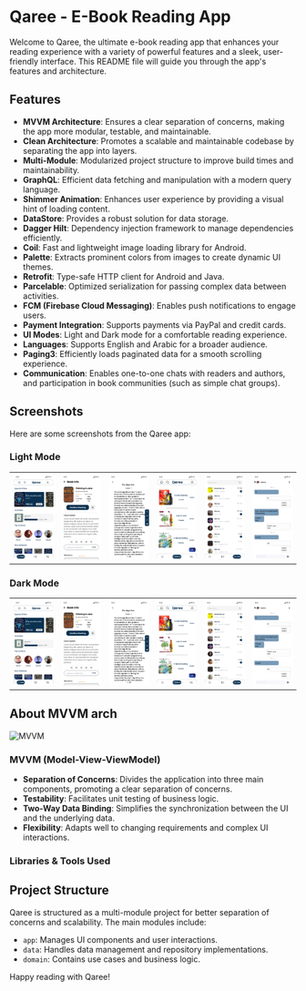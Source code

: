 # Qaree - E-Book Reading App

Welcome to Qaree, the ultimate e-book reading app that enhances your reading experience with a variety of powerful features and a sleek, user-friendly interface. This README file will guide you through the app's features and architecture.

## Features

- **MVVM Architecture**: Ensures a clear separation of concerns, making the app more modular, testable, and maintainable.
- **Clean Architecture**: Promotes a scalable and maintainable codebase by separating the app into layers.
- **Multi-Module**: Modularized project structure to improve build times and maintainability.
- **GraphQL**: Efficient data fetching and manipulation with a modern query language.
- **Shimmer Animation**: Enhances user experience by providing a visual hint of loading content.
- **DataStore**: Provides a robust solution for data storage.
- **Dagger Hilt**: Dependency injection framework to manage dependencies efficiently.
- **Coil**: Fast and lightweight image loading library for Android.
- **Palette**: Extracts prominent colors from images to create dynamic UI themes.
- **Retrofit**: Type-safe HTTP client for Android and Java.
- **Parcelable**: Optimized serialization for passing complex data between activities.
- **FCM (Firebase Cloud Messaging)**: Enables push notifications to engage users.
- **Payment Integration**: Supports payments via PayPal and credit cards.
- **UI Modes**: Light and Dark mode for a comfortable reading experience.
- **Languages**: Supports English and Arabic for a broader audience.
- **Paging3**: Efficiently loads paginated data for a smooth scrolling experience.
- **Communication**: Enables one-to-one chats with readers and authors, and participation in book communities (such as simple chat groups).

## Screenshots

Here are some screenshots from the Qaree app:

### Light Mode
<table>
  <tr>
    <td><img src="./images/home_screen.png" alt="Home Screen"></td>
   <td> <img src="./images/book_details.png" alt="Book Details"></td>
 <td>  <img src="./images/reading_view.png" alt="Reading View"></td>
<td>  <img src="./images/library.png" alt="Library Feature"></td>
 <td>  <img src="./images/inbox.png" alt="Chat Feature"></td>
 <td>   <img src="./images/chat.png" alt="Chat Feature"> </td>
  </tr>
</table>

### Dark Mode
<table>
  <tr>
    <td><img src="./images/home_screen.png" alt="Home Screen"></td>
   <td> <img src="./images/book_details.png" alt="Book Details"></td>
 <td>  <img src="./images/reading_view.png" alt="Reading View"></td>
<td>  <img src="./images/library.png" alt="Library Feature"></td>
 <td>  <img src="./images/inbox.png" alt="Chat Feature"></td>
 <td>   <img src="./images/chat.png" alt="Chat Feature"> </td>
  </tr>
</table>

## About MVVM arch
![MVVM](https://camo.githubusercontent.com/a0c965a9357f0704a1f5219cfec01510dd1014adba29f88f873e2d937c70336a/68747470733a2f2f646576656c6f7065722e616e64726f69642e636f6d2f746f7069632f6c69627261726965732f6172636869746563747572652f696d616765732f66696e616c2d6172636869746563747572652e706e67)

### MVVM (Model-View-ViewModel)

- **Separation of Concerns**: Divides the application into three main components, promoting a clear separation of concerns.
- **Testability**: Facilitates unit testing of business logic.
- **Two-Way Data Binding**: Simplifies the synchronization between the UI and the underlying data.
- **Flexibility**: Adapts well to changing requirements and complex UI interactions.


### Libraries & Tools Used



## Project Structure

Qaree is structured as a multi-module project for better separation of concerns and scalability. The main modules include:

- `app`: Manages UI components and user interactions.
- `data`: Handles data management and repository implementations.
- `domain`: Contains use cases and business logic.

Happy reading with Qaree!
